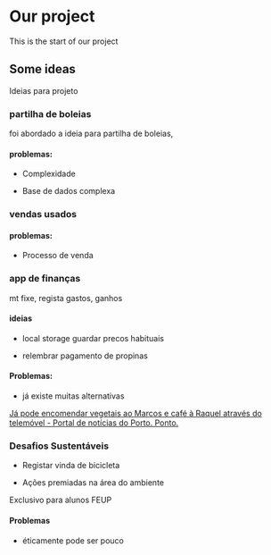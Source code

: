 # Our project

This is the start of our project

## Some ideas

Ideias para projeto

### partilha de boleias

foi abordado a ideia para partilha de boleias,

#### problemas:

- Complexidade
  
- Base de dados complexa
  

### vendas usados

#### problemas:

- Processo de venda
  

### app de finanças

mt fixe, regista gastos, ganhos

#### ideias

- local storage guardar precos habituais
  
- relembrar pagamento de propinas
  

#### Problemas:

- já existe muitas alternativas
  

[Já pode encomendar vegetais ao Marcos e café à Raquel através do telemóvel - Portal de notícias do Porto. Ponto.](https://www.porto.pt/pt/noticia/ja-pode-encomendar-vegetais-ao-marcos-e-cafe-a-raquel-atraves-do-telemovel)

### Desafios Sustentáveis

- Registar vinda de bicicleta
  
- Ações premiadas na área do ambiente
  

Exclusivo para alunos FEUP

#### Problemas

- éticamente pode ser pouco

